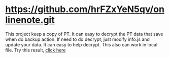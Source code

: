 # https://github.com/hrFZxYeN5qv/onlinenote.git
This project keep a copy of PT.
It can easy to decrypt the PT data that save when do backup action. 
If need to do decrypt, just modify info.js and update your data. It can easy to help decrypt.
This also can work in local file.
Try this result, [click here](https://hrfzxyen5qv.github.io/onlinenote/)